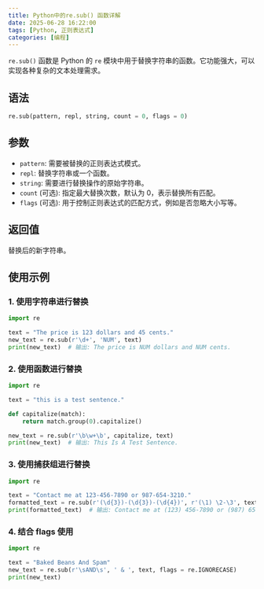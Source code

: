 ```yaml
---
title: Python中的re.sub() 函数详解
date: 2025-06-28 16:22:00
tags: [Python, 正则表达式]
categories: [编程]
---
```


`re.sub()` 函数是 Python 的 `re` 模块中用于替换字符串的函数。它功能强大，可以实现各种复杂的文本处理需求。

## 语法

```python
re.sub(pattern, repl, string, count = 0, flags = 0)
```

## 参数

- `pattern`: 需要被替换的正则表达式模式。
- `repl`: 替换字符串或一个函数。
- `string`: 需要进行替换操作的原始字符串。
- `count` (可选): 指定最大替换次数，默认为 0，表示替换所有匹配。
- `flags` (可选): 用于控制正则表达式的匹配方式，例如是否忽略大小写等。

## 返回值

替换后的新字符串。

## 使用示例

### 1. 使用字符串进行替换

```python
import re

text = "The price is 123 dollars and 45 cents."
new_text = re.sub(r'\d+', 'NUM', text)
print(new_text)  # 输出: The price is NUM dollars and NUM cents.
```

### 2. 使用函数进行替换

```python
import re

text = "this is a test sentence."

def capitalize(match):
    return match.group(0).capitalize()

new_text = re.sub(r'\b\w+\b', capitalize, text)
print(new_text)  # 输出: This Is A Test Sentence.
```

### 3. 使用捕获组进行替换

```python
import re

text = "Contact me at 123-456-7890 or 987-654-3210."
formatted_text = re.sub(r'(\d{3})-(\d{3})-(\d{4})', r'(\1) \2-\3', text)
print(formatted_text)  # 输出: Contact me at (123) 456-7890 or (987) 654-3210.
```

### 4. 结合 flags 使用

```python
import re

text = "Baked Beans And Spam"
new_text = re.sub(r'\sAND\s', ' & ', text, flags = re.IGNORECASE)
print(new_text)
```
